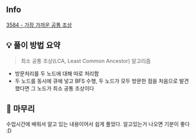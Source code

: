## Info
[3584 - 가장 가까운 공통 조상](https://www.acmicpc.net/problem/3584)

## 💡 풀이 방법 요약
> 최소 공통 조상(LCA, Least Common Ancestor) 알고리즘
- 방문처리를 두 노드에 대해 따로 처리함
- 두 노드를 동시에 큐에 넣고 BFS 수행, 두 노드가 모두 방문한 점을 처음으로 발견했다면 그 노드가 최소 공통 조상이다

## 🙂 마무리
수업시간에 배워서 알고 있는 내용이어서 쉽게 풀었다. 알고있는거 나오면 기분이 좋다 :D